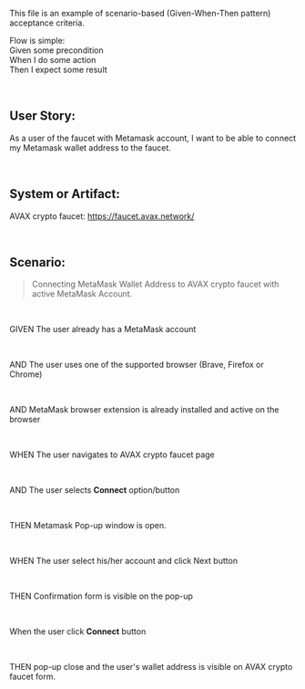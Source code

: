 This file is an example of scenario-based (Given-When-Then pattern) acceptance criteria.

Flow is simple:</br>
Given some precondition </br>
When I do some action </br>
Then I expect some result </br>

</br>

## User Story:

As a user of the faucet with Metamask account, I want to be able to connect my Metamask wallet address to the faucet.

</br>

## System or Artifact:

AVAX crypto faucet: https://faucet.avax.network/

</br>

## Scenario:

> Connecting MetaMask Wallet Address to AVAX crypto faucet with active MetaMask Account.

</br>

GIVEN The user already has a MetaMask account

</br>

AND The user uses one of the supported browser (Brave, Firefox or Chrome)

</br>

AND MetaMask browser extension is already installed and active on the browser

</br>

WHEN The user navigates to AVAX crypto faucet page

</br>

AND The user selects **Connect** option/button

</br>

THEN Metamask Pop-up window is open.

</br>

WHEN The user select his/her account and click Next button

</br>

THEN Confirmation form is visible on the pop-up

</br>

When the user click **Connect** button

</br>

THEN pop-up close and the user's wallet address is visible on AVAX crypto faucet form.

